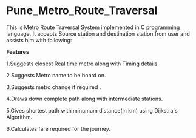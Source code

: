 # Pune_Metro_Route_Traversal

This is Metro Route Traversal System implemented in C programming language. It accepts Source station and destination station from user and assists him with following:

__Features__


1.Suggests closest Real time metro along with Timing details.

2.Suggests Metro name to be board on.

3.Suggests metro change if required .

4.Draws down complete path along with intermediate stations.

5.Gives shortest path with minumum distance(in km) using Dijkstra's Algorithm.

6.Calculates fare required for the journey.
